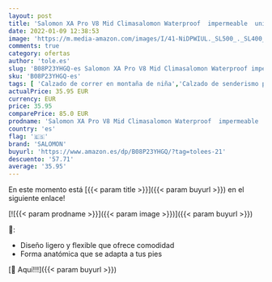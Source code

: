 ```yaml
---
layout: post
title: 'Salomon XA Pro V8 Mid Climasalomon Waterproof  impermeable  unisex-niños Zapatos de trail running  Negro  Black/Monument/Hawaiian Ocean   35 EU'
date: 2022-01-09 12:38:53
image: 'https://m.media-amazon.com/images/I/41-NiDPWIUL._SL500_._SL400_.jpg'
comments: true
category: ofertas
author: 'tole.es'
slug: 'B08P23YHGQ-es Salomon XA Pro V8 Mid Climasalomon Waterproof impermeable...'
sku: 'B08P23YHGQ-es'
tags: [ 'Calzado de correr en montaña de niña','Calzado de senderismo para niño','Calzado deportivo para niña','Calzado deportivo para niño','Calzados de running para niña','Zapatillas de senderismo para niño','Zapatillas y calzado deportivo para Niño','Zapatillas y calzado deportivo para niña','Zapatos','Zapatos - Niñas','Zapatos - Niños','Zapatos y complementos','salomon','zapatos', ]
actualPrice: 35.95 EUR
currency: EUR
price: 35.95
comparePrice: 85.0 EUR
prodname: 'Salomon XA Pro V8 Mid Climasalomon Waterproof  impermeable  unisex-niños Zapatos de trail running  Negro  Black/Monument/Hawaiian Ocean   35 EU'
country: 'es'
flag: '🇪🇸'
brand: 'SALOMON'
buyurl: 'https://www.amazon.es/dp/B08P23YHGQ/?tag=tolees-21'
descuento: '57.71'
average: '35.95'
---
```


En este momento está [{{< param title >}}]({{< param buyurl >}}) en el siguiente enlace!

[![{{< param prodname >}}]({{< param image >}})]({{< param buyurl >}})

🔎:

- Diseño ligero y flexible que ofrece comodidad
- Forma anatómica que se adapta a tus pies

[🛒 Aquí!!!]({{< param buyurl >}})
